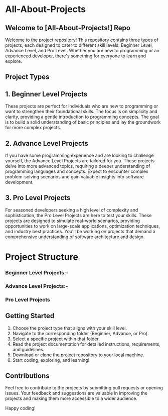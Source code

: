 
# All-About-Projects



## Welcome to [All-About-Projects!] Repo

Welcome to the project repository! This repository contains three types of projects, each designed to cater to different skill levels: Beginner Level, Advance Level, and Pro Level. Whether you are new to programming or an experienced developer, there's something for everyone to learn and explore.

## Project Types

## 1. Beginner Level Projects

These projects are perfect for individuals who are new to programming or want to strengthen their foundational skills. The focus is on simplicity and clarity, providing a gentle introduction to programming concepts. The goal is to build a solid understanding of basic principles and lay the groundwork for more complex projects.

## 2. Advance Level Projects

If you have some programming experience and are looking to challenge yourself, the Advance Level Projects are tailored for you. These projects delve into more advanced topics, requiring a deeper understanding of programming languages and concepts. Expect to encounter complex problem-solving scenarios and gain valuable insights into software development.

## 3. Pro Level Projects

For seasoned developers seeking a high level of complexity and sophistication, the Pro Level Projects are here to test your skills. These projects are designed to simulate real-world scenarios, providing opportunities to work on large-scale applications, optimization techniques, and industry best practices. You'll be working on projects that demand a comprehensive understanding of software architecture and design.

# Project Structure
### Beginner Level Projects:-

### Advance Level Projects:-

### Pro Level Projects



## Getting Started
1. Choose the project type that aligns with your skill level.
2. Navigate to the corresponding folder (Beginner, Advance, or Pro).
3. Select a specific project within that folder.
4. Read the project documentation for detailed instructions, requirements, and guidelines.
5. Download or clone the project repository to your local machine.
6. Start coding, exploring, and learning!

## Contributions
Feel free to contribute to the projects by submitting pull requests or opening issues. Your feedback and suggestions are valuable in improving the projects and making them more accessible to a wider audience.

Happy coding!